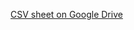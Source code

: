 [CSV sheet on Google Drive](https://drive.google.com/file/d/1jgjDQBnmShliLxqrIm1bUPvneEyuxxPo/view?usp=sharing)
